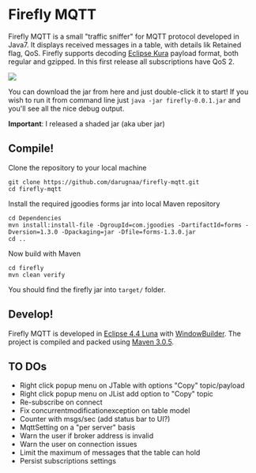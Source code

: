 # Firefly MQTT
Firefly MQTT is a small "traffic sniffer" for MQTT protocol developed in Java7. It displays received messages in a table, with details lik Retained flag, QoS. Firefly supports decoding [Eclipse Kura](http://www.eclipse.org/kura/) payload format, both regular and gzipped. In this first release all subscriptions have QoS 2.

<img src="http://i.imgur.com/ueWVwN5.png?1">

You can download the jar from here and just double-click it to start! If you wish to run it from command line just `java -jar firefly-0.0.1.jar` and you'll see all the nice debug output.

**Important**: I released a shaded jar (aka uber jar)

## Compile!
Clone the repository to your local machine

    git clone https://github.com/darugnaa/firefly-mqtt.git
    cd firefly-mqtt
    
Install the required jgoodies forms jar into local Maven repository

    cd Dependencies
    mvn install:install-file -DgroupId=com.jgoodies -DartifactId=forms -Dversion=1.3.0 -Dpackaging=jar -Dfile=forms-1.3.0.jar
    cd ..
 
Now build with Maven

    cd firefly
    mvn clean verify
    
You should find the firefly jar into `target/` folder.

## Develop!
Firefly MQTT is developed in [Eclipse 4.4 Luna](http://www.eclipse.org/downloads/packages/eclipse-ide-java-ee-developers/lunasr2) with [WindowBuilder](http://www.eclipse.org/windowbuilder/download.php).
The project is compiled and packed using [Maven 3.0.5](https://maven.apache.org/download.cgi).

## TO DOs
* Right click popup menu on JTable with options "Copy" topic/payload
* Right click popup menu on JList add option to "Copy" topic
* Re-subscribe on connect
* Fix concurrentmodificationexception on table model
* Counter with msgs/sec (add status bar to UI?)
* MqttSetting on a "per server" basis
* Warn the user if broker address is invalid
* Warn the user on connection issues
* Limit the maximum of messages that the table can hold
* Persist subscriptions settings
